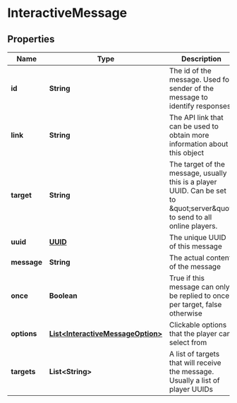 
# InteractiveMessage

## Properties
Name | Type | Description | Notes
------------ | ------------- | ------------- | -------------
**id** | **String** | The id of the message. Used for sender of the message to identify responses. | 
**link** | **String** | The API link that can be used to obtain more information about this object | 
**target** | **String** | The target of the message, usually this is a player UUID. Can be set to \&quot;server\&quot; to send to all online players. | 
**uuid** | [**UUID**](UUID.md) | The unique UUID of this message | 
**message** | **String** | The actual content of the message |  [optional]
**once** | **Boolean** | True if this message can only be replied to once per target, false otherwise |  [optional]
**options** | [**List&lt;InteractiveMessageOption&gt;**](InteractiveMessageOption.md) | Clickable options that the player can select from |  [optional]
**targets** | **List&lt;String&gt;** | A list of targets that will receive the message. Usually a list of player UUIDs |  [optional]



